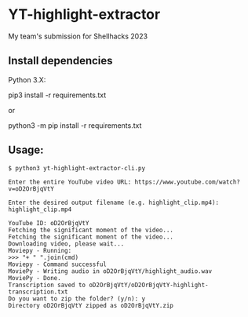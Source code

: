 # YT-highlight-extractor
My team's submission for Shellhacks 2023

## Install dependencies

Python 3.X:

pip3 install -r requirements.txt

or

python3 -m pip install -r requirements.txt

## Usage:
`$ python3 yt-highlight-extractor-cli.py`

`Enter the entire YouTube video URL: https://www.youtube.com/watch?v=oD2OrBjqVtY`

`Enter the desired output filename (e.g. highlight_clip.mp4): highlight_clip.mp4`

```
YouTube ID: oD2OrBjqVtY
Fetching the significant moment of the video...
Fetching the significant moment of the video...
Downloading video, please wait...
Moviepy - Running:
>>> "+ " ".join(cmd)
Moviepy - Command successful
MoviePy - Writing audio in oD2OrBjqVtY/highlight_audio.wav
MoviePy - Done.
Transcription saved to oD2OrBjqVtY/oD2OrBjqVtY-highlight-transcription.txt
Do you want to zip the folder? (y/n): y
Directory oD2OrBjqVtY zipped as oD2OrBjqVtY.zip
```
